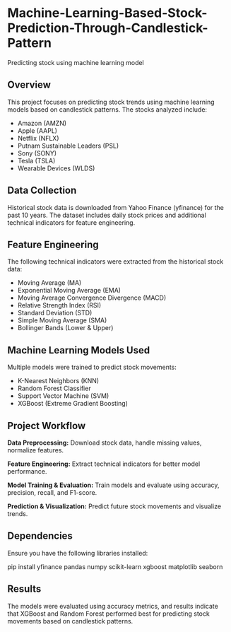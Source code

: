 # Machine-Learning-Based-Stock-Prediction-Through-Candlestick-Pattern
Predicting stock using machine learning model

<h2>Overview</h2>

This project focuses on predicting stock trends using machine learning models based on candlestick patterns. The stocks analyzed include:

<ul>
    <li>Amazon (AMZN)</li>
    <li>Apple (AAPL)</li>
    <li>Netflix (NFLX)</li>
    <li>Putnam Sustainable Leaders (PSL)</li>
    <li>Sony (SONY)</li>
    <li>Tesla (TSLA)</li>
    <li>Wearable Devices (WLDS)</li>
</ul>

<h2>Data Collection</h2>

Historical stock data is downloaded from Yahoo Finance (yfinance) for the past 10 years. The dataset includes daily stock prices and additional technical indicators for feature engineering.

<h2>Feature Engineering</h2>

The following technical indicators were extracted from the historical stock data:

<ul>
    <li>Moving Average (MA)</li>
    <li>Exponential Moving Average (EMA)</li>
    <li>Moving Average Convergence Divergence (MACD)</li>
    <li>Relative Strength Index (RSI)</li>
    <li>Standard Deviation (STD)</li>
    <li>Simple Moving Average (SMA)</li>
    <li>Bollinger Bands (Lower & Upper)</li>
</ul>

<h2>Machine Learning Models Used</h2>

Multiple models were trained to predict stock movements:

<ul>
    <li>K-Nearest Neighbors (KNN)</li>
    <li>Random Forest Classifier</li>
    <li>Support Vector Machine (SVM)</li>
    <li>XGBoost (Extreme Gradient Boosting)</li>
</ul>

<h2>Project Workflow</h2>

<b>Data Preprocessing:</b> Download stock data, handle missing values, normalize features.

<b>Feature Engineering:</b> Extract technical indicators for better model performance.

<b>Model Training & Evaluation:</b> Train models and evaluate using accuracy, precision, recall, and F1-score.

<b>Prediction & Visualization:</b> Predict future stock movements and visualize trends.

<h2>Dependencies</h2>

Ensure you have the following libraries installed:

pip install yfinance pandas numpy scikit-learn xgboost matplotlib seaborn

<h2>Results</h2>

The models were evaluated using accuracy metrics, and results indicate that XGBoost and Random Forest performed best for predicting stock movements based on candlestick patterns.
